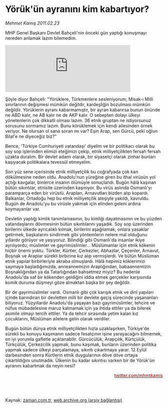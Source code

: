 # Yörük'ün ayranını kim kabartıyor?

*Mehmet Kamış 2011.02.23*

<td class="columnist-detail">
<p>MHP Genel Başkanı Devlet Bahçeli'nin önceki gün yaptığı konuşmayı nereden anlamak lazım bilemedim.</p>
<p>
<div id="haberMetinDiv">
<p><iframe frameborder="0" height="150" hspace="0" scrolling="no" src="http://web.archive.org/web/20110308180151if_/http://www.kure.tv/VideoEmbed?ID=84949" vspace="0" width="400"><p><a href="http://web.archive.org/web/20110308180151/http://www.kure.tv/haber/210-sesli-gazete/mehmet-kamis-etnik-siyaset-ya-da-yorukun-ayranini-kabartmak/263-Bolum/84949/&amp;embeddedplayer=v1" rel="nofollow">Mehmet Kamış - Etnik siyaset ya da Yörük'ün ayranını kabartmak...</a></p></iframe>
<p>Şöyle diyor Bahçeli: "Yörüklere, Türkmenlere sesleniyorum; Misak-ı Milli sınırlarının değişmesi mümkün değildir, kardeşliğin bozulması mümkün değildir. Yörüklerin ayranı kabarmamıştır, bir ayran kabarırsa bunun önünde ne ABD kalır, ne AB kalır ne de AKP kalır. O sebepten dolayı ülkeyi yönetenlerin çok dikkatli olması lazım. 36 etnik gruptan ne istiyorsunuz sorusunu sormamız lazım. Bunu körüklemek için kendi ailesinden örnek veriyor. Ne olursan ol sana soran mı var? Eşin Arap, sen Gürcü, peki oğlun Bilal'e ne diyeceğiz biz?"
<p>Bence, 'Türkiye Cumhuriyeti vatandaşı' diyelim ve bir politikacı olarak bu soy sop işlerinden elimizi eteğimizi çekip, etnik milliyetçilikten fersah fersah uzakta duralım. Bir devlet adamı olarak, bir siyasetçi olarak zinhar bunları kaşıyacak politikalara tevessül etmeyelim.
<p>Son yüz sene içerisinde etnik milliyetçilik bu coğrafyada çok kan dökülmesine neden oldu. Anadolu'nun yüreğine giren bu ithal virüsün yol açtığı kavgalar, binlerce insanın ölümüyle sonuçlandı. Bugün hâlâ kaşınan bütün sıkıntılar, etnisite üzerinden kaşınıyor. Bu virüs aslında Osmanlı'yı paramparça eden bir virüstü. Arapları, Arnavutları bizden alıp kopardı. Balkanlar, Ortadoğu hep bu etnik milliyetçilik ateşiyle yakıldı, kavruldu. Bugün de Anadolu'yu bu virüsle yakmak için elinden geleni ardına koymayanlar var.
<p>Devletin yaptığı kimlik tanımlamasının, bu kimliği dayatmasının ve bu yüzden vatandaşlarını dövmesinin bütün sıkıntılarını yaşadık. Soy sop üzerinden birilerini ülkede ayrıcalıklı kılmak, birilerini aşağılamak, onlara yasaklar getirmek, başkalarını sindirmek gibi yöntemlerin nelere mal olduğunu yıllardır görüyor ve yaşıyoruz. Bilindiği gibi Osmanlı'da insanlar ikiye ayrılıyordu; müslimler ve gayrimüslimler... Müslümanlar için etnik kökenin hiçbir önemi yoktu. Türkler, Kürtler, Çerkezler, Abhazlar, Çeçenler, Arnavut, Boşnak ve Araplar sürekli birbirine kız alıp vermişlerdi. Ve bütün Müslüman etnik yapılar birbirleriyle akraba olmuşlardı. Hâlâ hepimiz köklerimizi saymaya başladığımızda, anneannemizin Araplığından, babaannemizin Boşnaklığından ya da Tatarlığından bahsetmez miyiz? Bu nedenle Anadolu'da saf bir kökenden geldiğini iddia etmek gerçekler karşısında komik duruma düşmeyi göze almaktan başka bir şey değildir.
<p>Bir de gayrimüslimler vardı. Osmanlı gibi çok karışık etnik ve dinî yapıları içinde barındıran bir devletten milli bir devlete geçiş sürecinde yaşananları biliyoruz. Yüzyıllardır Anadolu'da yaşayan bazı gayrimüslimler, tehcire ve nüfus mübadelesine maruz kalmamak için ya ihtida ettiler ya da bilerek asimile olmayı tercih ettiler. Ya da tehcir sırasında yetim kalan kız çocuklarını, Müslüman ailelere gelin olarak verdiler.
<p>Bugün bütün dünya etnik milliyetçilikten hızla uzaklaşırken, Türkiye'de sürekli bu konuyu kaşımanın sadece fesatçının işine yarayacağını bilmemek, en iyi yorumla gafletle açıklanabilir. Gürcücülük, Arapçılık, Kürtçülük, Türkçülük, Çerkezcilik yapmak, bunu kaşımak, bunların üzerinden politika yapmak sadece ülkeyi parçalamaya, sıkıntı çıkartmaya yarar. 12 Eylül darbesinden sonra Kürtlerin etnik duygularının döve döve ortaya çıkartıldığını unutmadık. Ülkenin bu kadar sıkıntısı varken bir de Yörük'ün ayranını kabartmak da neyin nesi? 
<p>
<p align="right"><a href="http://web.archive.org/web/20110308180151/http://twitter.com/mhmtkamis" target="_blank">
<font color="#800000">twitter.com/mhmtkamis</font></a></p></p></p></p></p></p></p></p></p></div>
</p>


<p><br>
		 </br></p></td>

Kaynak: [zaman.com.tr](http://zaman.com.tr/yazar.do?yazino=1097551), [web.archive.org (arşiv bağlantısı)](http://web.archive.org/web/20110308180151/http://zaman.com.tr:80/yazar.do?yazino=1097551)
